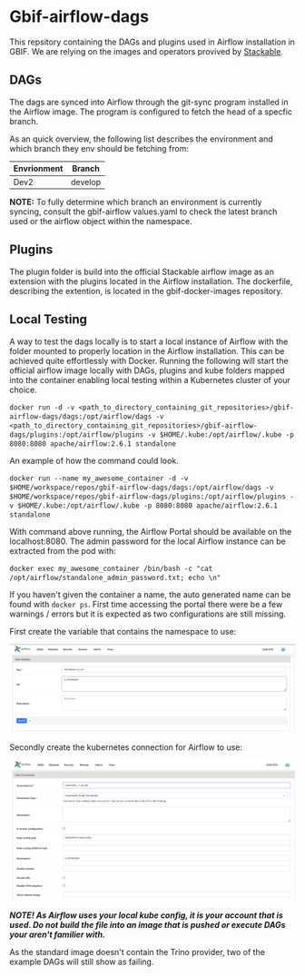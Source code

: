 # Gbif-airflow-dags
This repsitory containing the DAGs and plugins used in Airflow installation in GBIF. We are relying on the images and operators provived by [Stackable](https://docs.stackable.tech).

## DAGs
The dags are synced into Airflow through the git-sync program installed in the Airflow image. The program is configured to fetch the head of a specfic branch. 

As an quick overview, the following list describes the environment and which branch they env should be fetching from:

| Envrionment   | Branch    |
| ------------- | --------- |
| Dev2          | develop   |

**NOTE:** To fully determine which branch an environment is currently syncing, consult the gbif-airflow values.yaml to check the latest branch used or the airflow object within the namespace.

## Plugins
The plugin folder is build into the official Stackable airflow image as an extension with the plugins located in the Airflow installation. The dockerfile, describing the extention, is located in the gbif-docker-images repository.

## Local Testing
A way to test the dags locally is to start a local instance of Airflow with the folder mounted to properly location in the Airflow installation. This can be achieved quite effortlessly with Docker. Running the following will start the official airflow image locally with DAGs, plugins and kube folders mapped into the container enabling local testing within a Kubernetes cluster of your choice.

```
docker run -d -v <path_to_directory_containing_git_repositories>/gbif-airflow-dags/dags:/opt/airflow/dags -v <path_to_directory_containing_git_repositories>/gbif-airflow-dags/plugins:/opt/airflow/plugins -v $HOME/.kube:/opt/airflow/.kube -p 8080:8080 apache/airflow:2.6.1 standalone
```

An example of how the command could look.

```
docker run --name my_awesome_container -d -v $HOME/workspace/repos/gbif-airflow-dags/dags:/opt/airflow/dags -v $HOME/workspace/repos/gbif-airflow-dags/plugins:/opt/airflow/plugins -v $HOME/.kube:/opt/airflow/.kube -p 8080:8080 apache/airflow:2.6.1 standalone
```
With command above running, the Airflow Portal should be available on the localhost:8080. The admin password for the local Airflow instance can be extracted from the pod with:

```
docker exec my_awesome_container /bin/bash -c "cat /opt/airflow/standalone_admin_password.txt; echo \n"
```

If you haven't given the container a name, the auto generated name can be found with ```docker ps```. First time accessing the portal there were be a few warnings / errors but it is expected as two configurations are still missing.

First create the variable that contains the namespace to use:

![How to setup a variable in Airflow](docs/pictures/variable_setup.png "Airflow variable setup")

Secondly create the kubernetes connection for Airflow to use:

![How to setup a connection to a Kubernetes cluster in Airflow](docs/pictures/kubernetes_connection_setup.png "Airflow Kubernetes connection setup")

***NOTE! As Airflow uses your local kube config, it is your account that is used. Do not build the file into an image that is pushed or execute DAGs your aren't familier with.***

As the standard image doesn't contain the Trino provider, two of the example DAGs will still show as failing.